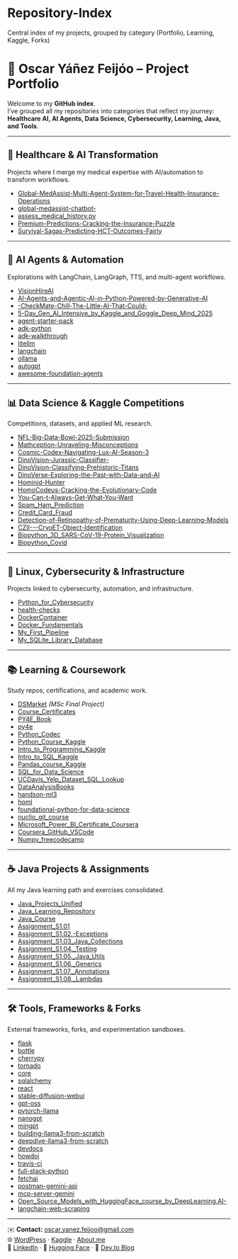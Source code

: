 # Repository-Index
Central index of my projects, grouped by category (Portfolio, Learning, Kaggle, Forks)

# 📂 Oscar Yáñez Feijóo – Project Portfolio

Welcome to my **GitHub index**.  
I’ve grouped all my repositories into categories that reflect my journey: **Healthcare AI, AI Agents, Data Science, Cybersecurity, Learning, Java, and Tools**.  

---

## 🏥 Healthcare & AI Transformation
Projects where I merge my medical expertise with AI/automation to transform workflows.  

- [Global-MedAssist-Multi-Agent-System-for-Travel-Health-Insurance-Operations](https://github.com/OYanez85/Global-MedAssist-Multi-Agent-System-for-Travel-Health-Insurance-Operations)  
- [global-medassist-chatbot-](https://github.com/OYanez85/global-medassist-chatbot-)  
- [assess_medical_history.py](https://github.com/OYanez85/assess_medical_history.py)  
- [Premium-Predictions-Cracking-the-Insurance-Puzzle](https://github.com/OYanez85/Premium-Predictions-Cracking-the-Insurance-Puzzle)  
- [Survival-Sagas-Predicting-HCT-Outcomes-Fairly](https://github.com/OYanez85/Survival-Sagas-Predicting-HCT-Outcomes-Fairly)  

---

## 🤖 AI Agents & Automation
Explorations with LangChain, LangGraph, TTS, and multi-agent workflows.  

- [VisionHireAI](https://github.com/OYanez85/VisionHireAI)  
- [AI-Agents-and-Agentic-AI-in-Python-Powered-by-Generative-AI](https://github.com/OYanez85/AI-Agents-and-Agentic-AI-in-Python-Powered-by-Generative-AI)  
- [-CheckMate-Chill-The-Little-AI-That-Could-](https://github.com/OYanez85/-CheckMate-Chill-The-Little-AI-That-Could-)  
- [5-Day_Gen_AI_Intensive_by_Kaggle_and_Goggle_Deep_Mind_2025](https://github.com/OYanez85/5-Day_Gen_AI_Intensive_by_Kaggle_and_Goggle_Deep_Mind_2025)  
- [agent-starter-pack](https://github.com/OYanez85/agent-starter-pack)  
- [adk-python](https://github.com/OYanez85/adk-python)  
- [adk-walkthrough](https://github.com/OYanez85/adk-walkthrough)  
- [litellm](https://github.com/OYanez85/litellm)  
- [langchain](https://github.com/OYanez85/langchain)  
- [ollama](https://github.com/OYanez85/ollama)  
- [autogpt](https://github.com/OYanez85/autogpt)  
- [awesome-foundation-agents](https://github.com/OYanez85/awesome-foundation-agents)  

---

## 📊 Data Science & Kaggle Competitions
Competitions, datasets, and applied ML research.  

- [NFL-Big-Data-Bowl-2025-Submission](https://github.com/OYanez85/NFL-Big-Data-Bowl-2025-Submission)  
- [Mathception-Unraveling-Misconceptions](https://github.com/OYanez85/Mathception-Unraveling-Misconceptions)  
- [Cosmic-Codex-Navigating-Lux-AI-Season-3](https://github.com/OYanez85/Cosmic-Codex-Navigating-Lux-AI-Season-3)  
- [DinoVision-Jurassic-Classifier-](https://github.com/OYanez85/DinoVision-Jurassic-Classifier-)  
- [DinoVision-Classifying-Prehistoric-Titans](https://github.com/OYanez85/DinoVision-Classifying-Prehistoric-Titans)  
- [DinoVerse-Exploring-the-Past-with-Data-and-AI](https://github.com/OYanez85/DinoVerse-Exploring-the-Past-with-Data-and-AI)  
- [Hominid-Hunter](https://github.com/OYanez85/Hominid-Hunter)  
- [HomoCodeus-Cracking-the-Evolutionary-Code](https://github.com/OYanez85/HomoCodeus-Cracking-the-Evolutionary-Code)  
- [You-Can-t-Always-Get-What-You-Want](https://github.com/OYanez85/You-Can-t-Always-Get-What-You-Want)  
- [Spam_Ham_Prediction](https://github.com/OYanez85/Spam_Ham_Prediction)  
- [Credit_Card_Fraud](https://github.com/OYanez85/Credit_Card_Fraud)  
- [Detection-of-Retinopathy-of-Prematurity-Using-Deep-Learning-Models](https://github.com/OYanez85/Detection-of-Retinopathy-of-Prematurity-Using-Deep-Learning-Models)  
- [CZII---CryoET-Object-Identification](https://github.com/OYanez85/CZII---CryoET-Object-Identification)  
- [Biopython_3D_SARS-CoV-19-Protein_Visualization](https://github.com/OYanez85/Biopython_3D_SARS-CoV-19-Protein_Visualization)  
- [Biopython_Covid](https://github.com/OYanez85/Biopython_Covid)  

---

## 🐧 Linux, Cybersecurity & Infrastructure
Projects linked to cybersecurity, automation, and infrastructure.  

- [Python_for_Cybersecurity](https://github.com/OYanez85/Python_for_Cybersecurity)  
- [health-checks](https://github.com/OYanez85/health-checks)   
- [DockerContainer](https://github.com/OYanez85/DockerContainer)  
- [Docker_Fundamentals](https://github.com/OYanez85/Docker_Fundamentals)  
- [My_First_Pipeline](https://github.com/OYanez85/My_First_Pipeline)  
- [My_SQLite_Library_Database](https://github.com/OYanez85/My_SQLite_Library_Database)  

---

## 📚 Learning & Coursework
Study repos, certifications, and academic work.  

- [DSMarket](https://github.com/OYanez85/DSMarket) *(MSc Final Project)*  
- [Course_Certificates](https://github.com/OYanez85/Course_Certificates)  
- [PY4E_Book](https://github.com/OYanez85/PY4E_Book)  
- [py4e](https://github.com/OYanez85/py4e)  
- [Python_Codec](https://github.com/OYanez85/Python_Codec)  
- [Python_Course_Kaggle](https://github.com/OYanez85/Python_Course_Kaggle)  
- [Intro_to_Programming_Kaggle](https://github.com/OYanez85/Intro_to_Programming_Kaggle)  
- [Intro_to_SQL_Kaggle](https://github.com/OYanez85/Intro_to_SQL_Kaggle)  
- [Pandas_course_Kaggle](https://github.com/OYanez85/Pandas_course_Kaggle)  
- [SQL_for_Data_Science](https://github.com/OYanez85/SQL_for_Data_Science)  
- [UCDavis_Yelp_Dataset_SQL_Lookup](https://github.com/OYanez85/UCDavis_Yelp_Dataset_SQL_Lookup)  
- [DataAnalysisBooks](https://github.com/OYanez85/DataAnalysisBooks)  
- [handson-ml3](https://github.com/OYanez85/handson-ml3)  
- [homl](https://github.com/OYanez85/homl)  
- [foundational-python-for-data-science](https://github.com/OYanez85/foundational-python-for-data-science)  
- [nuclio_git_course](https://github.com/OYanez85/nuclio_git_course)  
- [Microsoft_Power_BI_Certificate_Coursera](https://github.com/OYanez85/Microsoft_Power_BI_Certificate_Coursera)  
- [Coursera_GitHub_VSCode](https://github.com/OYanez85/Coursera_GitHub_VSCode)  
- [Numpy_freecodecamp](https://github.com/OYanez85/Numpy_freecodecamp)  

---

## ☕ Java Projects & Assignments
All my Java learning path and exercises consolidated.  

- [Java_Projects_Unified](https://github.com/OYanez85/Java_Projects_Unified)  
- [Java_Learning_Repository](https://github.com/OYanez85/Java_Learning_Repository)  
- [Java_Course](https://github.com/OYanez85/Java_Course)  
- [Assignment_S1.01](https://github.com/OYanez85/Assignment_S1.01)  
- [Assignment_S1.02.-Exceptions](https://github.com/OYanez85/Assignment_S1.02.-Exceptions)  
- [Assignment_S1.03_Java_Collections](https://github.com/OYanez85/Assignment_S1.03_Java_Collections)  
- [Assignment_S1.04._Testing](https://github.com/OYanez85/Assignment_S1.04._Testing)  
- [Assignment_S1.05._Java_Utils](https://github.com/OYanez85/Assignment_S1.05._Java_Utils)  
- [Assignment_S1.06._Generics](https://github.com/OYanez85/Assignment_S1.06._Generics)  
- [Assignment_S1.07._Annotations](https://github.com/OYanez85/Assignment_S1.07._Annotations)  
- [Assignment_S1.08._Lambdas](https://github.com/OYanez85/Assignment_S1.08._Lambdas)  

---

## 🛠️ Tools, Frameworks & Forks
External frameworks, forks, and experimentation sandboxes.  

- [flask](https://github.com/OYanez85/flask)  
- [bottle](https://github.com/OYanez85/bottle)  
- [cherrypy](https://github.com/OYanez85/cherrypy)  
- [tornado](https://github.com/OYanez85/tornado)  
- [core](https://github.com/OYanez85/core)  
- [sqlalchemy](https://github.com/OYanez85/sqlalchemy)  
- [react](https://github.com/OYanez85/react)  
- [stable-diffusion-webui](https://github.com/OYanez85/stable-diffusion-webui)  
- [gpt-oss](https://github.com/OYanez85/gpt-oss)  
- [pytorch-llama](https://github.com/OYanez85/pytorch-llama)  
- [nanogpt](https://github.com/OYanez85/nanogpt)  
- [mingpt](https://github.com/OYanez85/mingpt)  
- [building-llama3-from-scratch](https://github.com/OYanez85/building-llama3-from-scratch)  
- [deepdive-llama3-from-scratch](https://github.com/OYanez85/deepdive-llama3-from-scratch)  
- [devdocs](https://github.com/OYanez85/devdocs)  
- [howdoi](https://github.com/OYanez85/howdoi)  
- [travis-ci](https://github.com/OYanez85/travis-ci)  
- [full-stack-python](https://github.com/OYanez85/full-stack-python)  
- [fetchai](https://github.com/OYanez85/fetchai)  
- [postman-gemini-api](https://github.com/OYanez85/postman-gemini-api)  
- [mcp-server-gemini](https://github.com/OYanez85/mcp-server-gemini)  
- [Open_Source_Models_with_HuggingFace_course_by_DeepLearning.AI-](https://github.com/OYanez85/Open_Source_Models_with_HuggingFace_course_by_DeepLearning.AI-)  
- [langchain-web-scraping](https://github.com/OYanez85/langchain-web-scraping)  

---

✉️ **Contact:** oscar.yanez.feijoo@gmail.com  
🌐 [WordPress](https://datavessel.wordpress.com/) · [Kaggle](https://www.kaggle.com/oscaryezfeijo) · [About.me](https://about.me/oscar.yanez.feijoo)  
💼 [LinkedIn](https://linkedin.com) · 🤖 [Hugging Face](https://huggingface.co) · 🧠 [Dev.to Blog](https://dev.to)  
